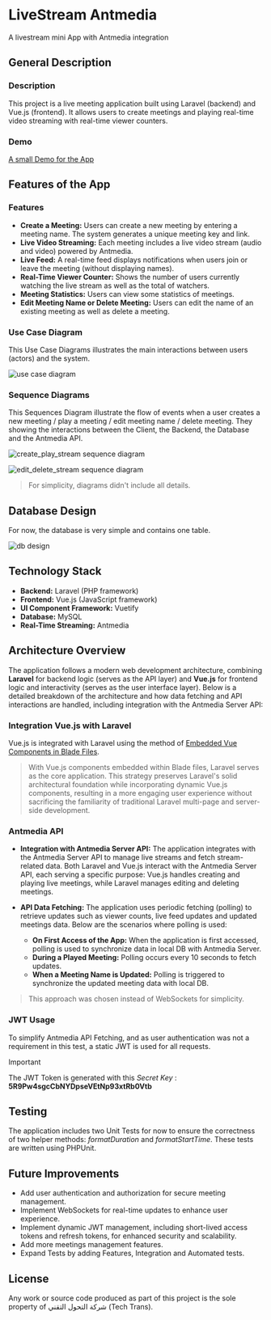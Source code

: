 # LiveStream Antmedia

A livestream mini App with Antmedia integration


## General Description

### Description

This project is a live meeting application built using Laravel (backend) and Vue.js (frontend).
It allows users to create meetings and playing real-time video streaming with real-time viewer counters.

### Demo

[A small Demo for the App](https://drive.google.com/file/d/1hKfJKvb8hMSax56eyC8cylFDYEnR6G4a/view?usp=sharing)


## Features of the App

### Features

- **Create a Meeting:** Users can create a new meeting by entering a meeting name. The system generates a unique meeting key and link.
- **Live Video Streaming:** Each meeting includes a live video stream (audio and video) powered by Antmedia.
- **Live Feed:** A real-time feed displays notifications when users join or leave the meeting (without displaying names).
- **Real-Time Viewer Counter:** Shows the number of users currently watching the live stream as well as the total of watchers.
- **Meeting Statistics:** Users can view some statistics of meetings.
- **Edit Meeting Name or Delete Meeting:** Users can edit the name of an existing meeting as well as delete a meeting.

### Use Case Diagram

This Use Case Diagrams illustrates the main interactions between users (actors) and the system.

![use case diagram](https://github.com/user-attachments/assets/c2acbfba-f679-4d07-b87c-48b343fdffc7)

### Sequence Diagrams

This Sequences Diagram illustrate the flow of events when a user creates a new meeting / play a meeting / edit meeting name / delete meeting.
They showing the interactions between the Client, the Backend, the Database and the Antmedia API.

![create_play_stream sequence diagram](https://github.com/user-attachments/assets/765c3d7b-d116-4a6a-a52e-12568368f8a1)

![edit_delete_stream sequence diagram](https://github.com/user-attachments/assets/30a63ccf-7632-4888-a817-b905928fee68)

> For simplicity, diagrams didn't include all details.

## Database Design

For now, the database is very simple and contains one table.

![db design](https://github.com/user-attachments/assets/4cc4b885-2fd8-46ab-997b-87d59c047989)


## Technology Stack

- **Backend:** Laravel (PHP framework)
- **Frontend:** Vue.js (JavaScript framework)
- **UI Component Framework:** Vuetify
- **Database:** MySQL
- **Real-Time Streaming:** Antmedia


## Architecture Overview

The application follows a modern web development architecture, combining **Laravel** for backend logic (serves as the API layer) and **Vue.js** for frontend logic and interactivity (serves as the user interface layer). 
Below is a detailed breakdown of the architecture and how data fetching and API interactions are handled, including integration with the Antmedia Server API:

### Integration Vue.js with Laravel

Vue.js is integrated with Laravel using the method of [Embedded Vue Components in Blade Files](https://vueschool.io/articles/vuejs-tutorials/the-ultimate-guide-for-using-vue-js-with-laravel/).

> With Vue.js components embedded within Blade files, Laravel serves as the core application.
> This strategy preserves Laravel's solid architectural foundation while incorporating dynamic Vue.js components,
> resulting in a more engaging user experience without sacrificing the familiarity of traditional Laravel multi-page and server-side development.


### Antmedia API

- **Integration with Antmedia Server API:** The application integrates with the Antmedia Server API to manage live streams and fetch stream-related data.
  Both Laravel and Vue.js interact with the Antmedia Server API, each serving a specific purpose: Vue.js handles creating and playing live meetings, while Laravel manages editing and deleting meetings.
  
- **API Data Fetching:** The application uses periodic fetching (polling) to retrieve updates such as viewer counts, live feed updates and updated meetings data. Below are the scenarios where polling is used:
  - **On First Access of the App:** When the application is first accessed, polling is used to synchronize data in local DB with Antmedia Server.
  - **During a Played Meeting:** Polling occurs every 10 seconds to fetch updates.
  - **When a Meeting Name is Updated:** Polling is triggered to synchronize the updated meeting data with local DB.

 > This approach was chosen instead of WebSockets for simplicity.
                        

### JWT Usage

To simplify Antmedia API Fetching, and as user authentication was not a requirement in this test, a static JWT is used for all requests. 
> [!IMPORTANT]  
> The JWT Token is generated with this *Secret Key* : **5R9Pw4sgcCbNYDpseVEtNp93xtRb0Vtb**


## Testing 

The application includes two Unit Tests for now to ensure the correctness of two helper methods: *formatDuration* and *formatStartTime*. These tests are written using PHPUnit.


## Future Improvements

- Add user authentication and authorization for secure meeting management.
- Implement WebSockets for real-time updates to enhance user experience.
- Implement dynamic JWT management, including short-lived access tokens and refresh tokens, for enhanced security and scalability.
- Add more meetings management features.
- Expand Tests by adding  Features, Integration and Automated tests.

  
## License

Any work or source code produced as part of this project is the sole property of شركة التحول التقني (Tech Trans).
